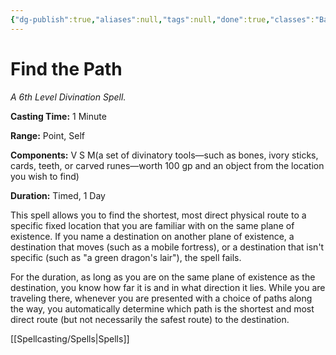 ```yaml
---
{"dg-publish":true,"aliases":null,"tags":null,"done":true,"classes":"Bard, Cleric, Druid,","spellLevel":6,"school":"Divination","source":"PHB","permalink":"/spells/find-the-path/","dgHomeLink":false,"dgPassFrontmatter":true}
---
```


# Find the Path
*A 6th Level Divination Spell.*

**Casting Time:** 1 Minute

**Range:** Point, Self

**Components:** V S M(a set of divinatory tools—such as bones, ivory sticks, cards, teeth, or carved runes—worth 100 gp and an object from the location you wish to find)

**Duration:** Timed, 1 Day

This spell allows you to find the shortest, most direct physical route to a specific fixed location that you are familiar with on the same plane of existence. If you name a destination on another plane of existence, a destination that moves (such as a mobile fortress), or a destination that isn't specific (such as "a green dragon's lair"), the spell fails.



For the duration, as long as you are on the same plane of existence as the destination, you know how far it is and in what direction it lies. While you are traveling there, whenever you are presented with a choice of paths along the way, you automatically determine which path is the shortest and most direct route (but not necessarily the safest route) to the destination.

[[Spellcasting/Spells|Spells]]